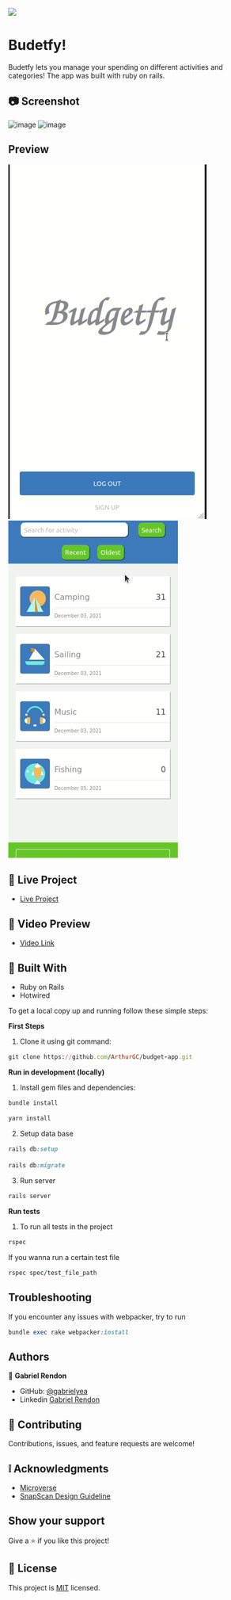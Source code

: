 ![](https://img.shields.io/badge/Microverse-blueviolet)
# Budetfy! 

Budetfy lets you manage your spending on different activities and categories! The app was built with ruby on rails.

## :camera: Screenshot
![image](https://user-images.githubusercontent.com/28903404/144688943-ea6b2b33-416f-4357-9fa7-aacab12b6f30.png)
![image](https://user-images.githubusercontent.com/28903404/144688995-ebc797d0-9fbf-41f0-992d-14fd5d50d748.png)

## Preview
![image](https://github.com/gabrielyea/budgetfy/blob/feature-budget/transition.gif)
![image](https://github.com/gabrielyea/budgetfy/blob/feature-budget/search-bar.gif)

## :red_circle: Live Project
- [Live Project](https://budgetfy-rails.herokuapp.com/)

## :red_circle: Video Preview

- [Video Link](https://www.loom.com/share/747ace8b9fa94518afc8c493be5aac2d)


## :hammer: Built With

- Ruby on Rails
- Hotwired

To get a local copy up and running follow these simple steps:

**First Steps**

1. Clone it using git command:
```ruby
git clone https://github.com/ArthurGC/budget-app.git
```

**Run in development (locally)**

1. Install gem files and dependencies:
```ruby
bundle install
```
```ruby
yarn install
```
2. Setup data base
```ruby
rails db:setup

rails db:migrate
```

3. Run server
```ruby
rails server
```

**Run tests**

1. To run all tests in the project
```ruby
rspec
``` 
If you wanna run a certain test file
```ruby
rspec spec/test_file_path
```

## Troubleshooting

If you encounter any issues with webpacker, try to run 
```ruby
bundle exec rake webpacker:install
```


## Authors

👤 **Gabriel Rendon**

- GitHub: [@gabrielyea](https://github.com/gabrielyea)
- Linkedin [Gabriel Rendon](https://www.linkedin.com/in/gabriel-rendon-paredes/)

## 🤝 Contributing

Contributions, issues, and feature requests are welcome!


## :grey_exclamation: Acknowledgments

- [Microverse](https://www.microverse.org/)
- [SnapScan Design Guideline](https://www.behance.net/gallery/19759151/Snapscan-iOs-design-and-branding?tracking_source=)

## Show your support

Give a ⭐️ if you like this project!

## 📝 License

This project is [MIT](LICENSE) licensed.
